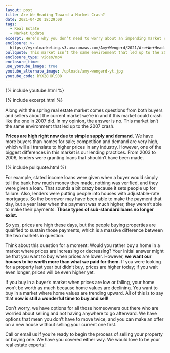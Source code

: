 ```yaml
---
layout: post
title: Are We Heading Toward a Market Crash?
date: 2021-04-20 18:29:00
tags:
  - Real Estate
  - Market Update
excerpt: Here’s why you don’t need to worry about an impending market crash.
enclosure: >-
  https://vyralmarketing.s3.amazonaws.com/Amy+Wengerd/2021/Are+We+Heading+Toward+a+Market+Crash_.mp4
pullquote: This market isn’t the same environment that led up to the 2007 crash.
enclosure_type: video/mp4
enclosure_time:
use_youtube_image: true
youtube_alternate_image: /uploads/amy-wengerd-yt.jpg
youtube_code: kYX28HOlS08
---
```

{% include youtube.html %}

{% include excerpt.html %}

Along with the spring real estate market comes questions from both buyers and sellers about the current market we’re in and if this market could crash like the one in 2007 did. In my opinion, the answer is no. This market isn’t the same environment that led up to the 2007 crash.&nbsp;

**Prices are high right now due to simple supply and demand.** We have more buyers than homes for sale; competition and demand are very high, which will all translate to higher prices in any industry. However, one of the biggest differences in this market is our lending practices. From 2003 to 2006, lenders were granting loans that shouldn’t have been made.

{% include pullquote.html %}

For example, stated income loans were given when a buyer would simply tell the bank how much money they made, nothing was verified, and they were given a loan. That sounds a bit crazy because it sets people up for failure. Also, lenders were putting people into houses with adjustable-rate mortgages. So the borrower may have been able to make the payment that day, but a year later when the payment was much higher, they weren’t able to make their payments. **Those types of sub-standard loans no longer exist.&nbsp;**

So yes, prices are high these days, but the people buying properties are qualified to sustain those payments, which is a massive difference between the two markets in question.&nbsp;

Think about this question for a moment: Would you rather buy a home in a market where prices are increasing or decreasing? Your initial answer might be that you want to buy when prices are lower. However, **we want our houses to be worth more than what we paid for them.** If you were looking for a property last year but didn’t buy, prices are higher today; if you wait even longer, prices will be even higher yet.&nbsp;

If you buy in a buyer’s market when prices are low or falling, your home won’t be worth as much because home values are declining. You want to buy in a market where home values are trending upward. All of this is to say that **now is still a wonderful time to buy and sell\!&nbsp;**

Don’t worry, we have options for all those homeowners out there who are worried about selling and not having anywhere to go afterward. We have options that mean you don’t have to move twice, and you can make an offer on a new house without selling your current one first.

Call or email us if you’re ready to begin the process of selling your property or buying one. We have you covered either way. We would love to be your real estate experts\!
